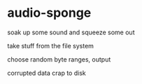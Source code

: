 
# audio-sponge

soak up some sound and squeeze some out

take stuff from the file system

choose random byte ranges, output

corrupted data crap to disk

